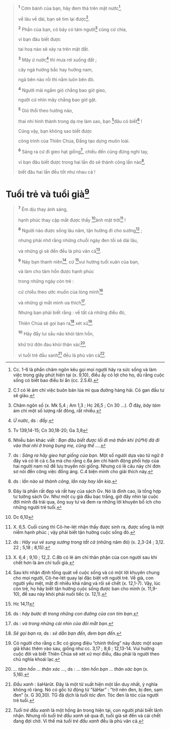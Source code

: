 > <sup><b>1</b></sup> Cơm bánh của bạn, hãy đem thả trên mặt nước[^1-af8d4a2e-4ed5-4331-bdb5-e5f1d5dedfaa],
>
> về lâu về dài, bạn sẽ tìm lại được[^2-af8d4a2e-4ed5-4331-bdb5-e5f1d5dedfaa].
>
> <sup><b>2</b></sup> Phần của bạn, có bảy có tám người[^3-af8d4a2e-4ed5-4331-bdb5-e5f1d5dedfaa] cũng cứ chia,
>
> vì bạn đâu biết được
>
> tai hoạ nào sẽ xảy ra trên mặt đất.
>
> <sup><b>3</b></sup> Mây ứ nước[^4-af8d4a2e-4ed5-4331-bdb5-e5f1d5dedfaa] thì mưa rơi xuống đất ;
>
> cây ngả hướng bắc hay hướng nam,
>
> ngả bên nào rồi thì nằm luôn bên đó.
>
> <sup><b>4</b></sup> Người mải ngắm gió chẳng bao giờ gieo,
>
> người cứ nhìn mây chẳng bao giờ gặt.
>
> <sup><b>5</b></sup> Gió thổi theo hướng nào,
>
> thai nhi hình thành trong dạ mẹ làm sao, bạn [^1@-af8d4a2e-4ed5-4331-bdb5-e5f1d5dedfaa]đâu có biết[^5-af8d4a2e-4ed5-4331-bdb5-e5f1d5dedfaa] !
>
> Cũng vậy, bạn không sao biết được
>
> công trình của Thiên Chúa, Đấng tạo dựng muôn loài.
>
> <sup><b>6</b></sup> Sáng ra cứ đi gieo hạt giống[^6-af8d4a2e-4ed5-4331-bdb5-e5f1d5dedfaa], chiều đến cũng đừng nghỉ tay,
>
> vì bạn đâu biết được trong hai lần đó sẽ thành công lần nào[^7-af8d4a2e-4ed5-4331-bdb5-e5f1d5dedfaa],
>
> biết đâu hai lần đều tốt như nhau cả !

# Tuổi trẻ và tuổi già[^8-af8d4a2e-4ed5-4331-bdb5-e5f1d5dedfaa]

> <sup><b>7</b></sup> Êm dịu thay ánh sáng,
>
> hạnh phúc thay cặp mắt được thấy [^2@-af8d4a2e-4ed5-4331-bdb5-e5f1d5dedfaa]ánh mặt trời[^9-af8d4a2e-4ed5-4331-bdb5-e5f1d5dedfaa] !
>
> <sup><b>8</b></sup> Người nào được sống lâu năm, tận hưởng đi cho sướng[^10-af8d4a2e-4ed5-4331-bdb5-e5f1d5dedfaa] ;
>
> nhưng phải nhớ rằng những chuỗi ngày đen tối sẽ dài lâu,
>
> và những gì sẽ đến đều là phù vân cả[^11-af8d4a2e-4ed5-4331-bdb5-e5f1d5dedfaa].
>
> <sup><b>9</b></sup> Này bạn thanh niên[^12-af8d4a2e-4ed5-4331-bdb5-e5f1d5dedfaa], cứ [^3@-af8d4a2e-4ed5-4331-bdb5-e5f1d5dedfaa]vui hưởng tuổi xuân của bạn,
>
> và làm cho tâm hồn được hạnh phúc
>
> trong những ngày còn trẻ :
>
> cứ chiều theo ước muốn của lòng mình[^13-af8d4a2e-4ed5-4331-bdb5-e5f1d5dedfaa]
>
> và những gì mắt mình ưa thích[^14-af8d4a2e-4ed5-4331-bdb5-e5f1d5dedfaa].
>
> Nhưng bạn phải biết rằng : về tất cả những điều đó,
>
> Thiên Chúa sẽ gọi bạn ra[^15-af8d4a2e-4ed5-4331-bdb5-e5f1d5dedfaa] xét xử[^16-af8d4a2e-4ed5-4331-bdb5-e5f1d5dedfaa].
>
> <sup><b>10</b></sup> Hãy đẩy lui sầu não khỏi tâm hồn,
>
> khử trừ đớn đau khỏi thân xác[^17-af8d4a2e-4ed5-4331-bdb5-e5f1d5dedfaa],
>
> vì tuổi trẻ đầu xanh[^18-af8d4a2e-4ed5-4331-bdb5-e5f1d5dedfaa] đều là phù vân cả[^19-af8d4a2e-4ed5-4331-bdb5-e5f1d5dedfaa].

[^1-af8d4a2e-4ed5-4331-bdb5-e5f1d5dedfaa]: Cc. 1-6 là phần châm ngôn kêu gọi mọi người hãy ra sức sống và làm việc trong giây phút hiện tại (x. 9,10), điều ấy có lợi cho họ, dù rằng cuộc sống có biết bao điều bí ẩn (cc. 2.5.6).
[^2-af8d4a2e-4ed5-4331-bdb5-e5f1d5dedfaa]: C.1 có lẽ ám chỉ việc buôn bán lúa mì qua đường hàng hải. Có gan đầu tư sẽ giàu.
[^3-af8d4a2e-4ed5-4331-bdb5-e5f1d5dedfaa]: Châm ngôn số (x. Mk 5,4 ; Am 1,3 ; Hc 26,5 ; Cn 30 ...). Ở đây, *bảy tám* ám chỉ một số lượng rất đông, rất nhiều.
[^4-af8d4a2e-4ed5-4331-bdb5-e5f1d5dedfaa]: *Ứ nước*, ds : *đầy*.
[^5-af8d4a2e-4ed5-4331-bdb5-e5f1d5dedfaa]: Nhiều bản khác viết : *Bạn đâu biết được lối đi mà thần khí (rûªH) đã đi vào thai nhi ở trong bụng mẹ, cũng thế ...*.
[^6-af8d4a2e-4ed5-4331-bdb5-e5f1d5dedfaa]: ds : *Sáng ra hãy gieo hạt giống của bạn*. Một số người dựa vào từ ngữ ở đây và có lẽ cả c.5a mà cho rằng c.6a ám chỉ hành động phối hợp của hai người nam nữ để lưu truyền nòi giống. Nhưng có lẽ câu này chỉ đơn sơ nói đến công việc đồng áng. C.4 biện minh cho giải thích này.
[^7-af8d4a2e-4ed5-4331-bdb5-e5f1d5dedfaa]: ds : *lần nào sẽ thành công, lần này hay lần kia*.
[^8-af8d4a2e-4ed5-4331-bdb5-e5f1d5dedfaa]: Đây là phần rất đẹp và rất hay của sách Gv. Nó là đỉnh cao, là tổng hợp tư tưởng sách Gv. Như một cụ già đầu bạc trắng, giờ đây nhìn lại cuộc đời mình đã trải qua, ông suy tư và đem ra những lời khuyên bổ ích cho những người trẻ tuổi.
[^9-af8d4a2e-4ed5-4331-bdb5-e5f1d5dedfaa]: X. 6,5. Cuối cùng thì Cô-he-lét nhận thấy được sinh ra, được sống là một niềm hạnh phúc ; vậy phải biết tận hưởng cuộc sống đó.
[^10-af8d4a2e-4ed5-4331-bdb5-e5f1d5dedfaa]: ds : *Hãy vui vẻ sung sướng trong tất cả* (những năm đó) (x. 2,3-24 ; 3,12. 22 ; 5,18 ; 8,15).
[^11-af8d4a2e-4ed5-4331-bdb5-e5f1d5dedfaa]: X. 6,4 ; 9,10 ; 12,2. C.8b có lẽ ám chỉ thân phận của con người sau khi chết hơn là ám chỉ tuổi già.
[^12-af8d4a2e-4ed5-4331-bdb5-e5f1d5dedfaa]: Sau khi nhận định tổng quát về cuộc sống và có một lời khuyên chung cho mọi người, Cô-he-lét quay lại đặc biệt với người trẻ. Về già, con người yếu mệt, mất đi nhiều khả năng và rồi sẽ chết (x. 12,1-7). Vậy, lúc còn trẻ, họ hãy biết tận hưởng cuộc sống được ban cho mình (x. 11,9-10), để sau này khỏi phải nuối tiếc (x. 12,1).
[^13-af8d4a2e-4ed5-4331-bdb5-e5f1d5dedfaa]: ds : *hãy bước đi trong những con đường của con tim bạn*.
[^14-af8d4a2e-4ed5-4331-bdb5-e5f1d5dedfaa]: ds : *và trong những cái nhìn của đôi mắt bạn*.
[^15-af8d4a2e-4ed5-4331-bdb5-e5f1d5dedfaa]: *Sẽ gọi bạn ra*, ds : *sẽ dẫn bạn đến, đem bạn đến*.
[^16-af8d4a2e-4ed5-4331-bdb5-e5f1d5dedfaa]: Có người cho rằng c.9c có giọng điệu “chính thống” này được một soạn giả khác thêm vào sau, giống như cc. 3,17 ; 8,6 ; 12,13-14. Vui hưởng cuộc đời và biết Thiên Chúa sẽ xét xử mọi điều, đâu phải là người theo chủ nghĩa khoái lạc.
[^17-af8d4a2e-4ed5-4331-bdb5-e5f1d5dedfaa]: *... tâm hồn ... thân xác ...*, ds : ... *tâm hồn bạn ... thân xác bạn* (x. 5,16).
[^18-af8d4a2e-4ed5-4331-bdb5-e5f1d5dedfaa]: *Đầu xanh* : šaHárût. Đây là một từ xuất hiện một lần duy nhất, ý nghĩa không rõ ràng. Nó có gốc từ động từ “šäHar” : “trở nên đen, bị đen, sạm đen” (x. G 30,30). TG đã dịch là *tuổi tóc đen*. Tóc đen là tóc của người trẻ tuổi.
[^19-af8d4a2e-4ed5-4331-bdb5-e5f1d5dedfaa]: *Tuổi trẻ đầu xanh* là một hồng ân trong hiện tại, con người phải biết lãnh nhận. Nhưng rồi *tuổi trẻ đầu xanh* sẽ qua đi, tuổi già sẽ đến và cái chết đang đợi chờ. Vì thế mà *tuổi trẻ đầu xanh* đều là phù vân cả.
[^1@-af8d4a2e-4ed5-4331-bdb5-e5f1d5dedfaa]: Tv 139,14-15; Cn 30,18-20; Ga 3,8
[^2@-af8d4a2e-4ed5-4331-bdb5-e5f1d5dedfaa]: Dc 6,10
[^3@-af8d4a2e-4ed5-4331-bdb5-e5f1d5dedfaa]: Hc 14,11